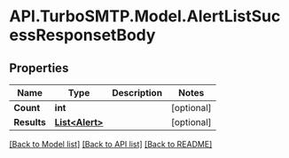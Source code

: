 # API.TurboSMTP.Model.AlertListSucessResponsetBody

## Properties

Name | Type | Description | Notes
------------ | ------------- | ------------- | -------------
**Count** | **int** |  | [optional] 
**Results** | [**List&lt;Alert&gt;**](Alert.md) |  | [optional] 

[[Back to Model list]](../README.md#documentation-for-models) [[Back to API list]](../README.md#documentation-for-api-endpoints) [[Back to README]](../README.md)

